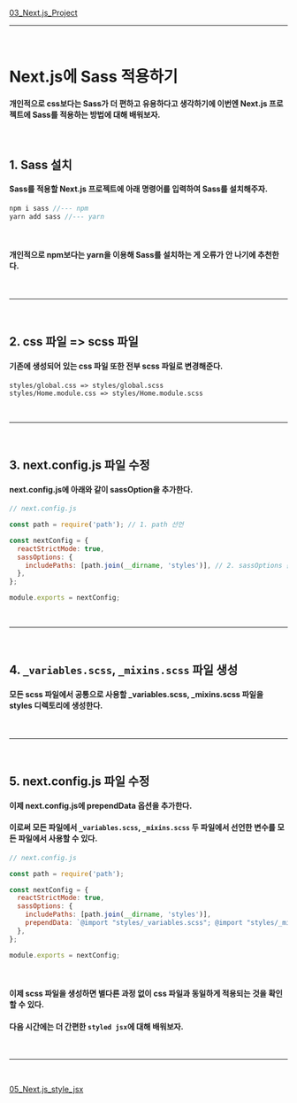 [03_Next.js_Project](./03_Next.js_Project.md)

---

<br>

# __Next.js에 Sass 적용하기__
#### 개인적으로 css보다는 Sass가 더 편하고 유용하다고 생각하기에 이번엔 Next.js 프로젝트에 Sass를 적용하는 방법에 대해 배워보자.

<br>

## __1. Sass 설치__
#### Sass를 적용할 Next.js 프로젝트에 아래 명령어를 입력하여 Sass를 설치해주자.
```js
npm i sass //--- npm
yarn add sass //--- yarn
```

<br>

#### 개인적으로 npm보다는 yarn을 이용해 Sass를 설치하는 게 오류가 안 나기에 추천한다.

<br>

---

<br>

## __2. css 파일 => scss 파일__
#### 기존에 생성되어 있는 css 파일 또한 전부 scss 파일로 변경해준다.
```terminal
styles/global.css => styles/global.scss
styles/Home.module.css => styles/Home.module.scss
```

<br>

---

<br>

## __3. next.config.js 파일 수정__
#### next.config.js에 아래와 같이 sassOption을 추가한다.
```js
// next.config.js

const path = require('path'); // 1. path 선언

const nextConfig = {
  reactStrictMode: true,
  sassOptions: {
    includePaths: [path.join(__dirname, 'styles')], // 2. sassOptions 옵션 추가
  },
};

module.exports = nextConfig;
```

<br>

---

<br>

## __4. `_variables.scss`, `_mixins.scss` 파일 생성__
#### 모든 scss 파일에서 공통으로 사용할 _variables.scss, _mixins.scss 파일을 styles 디렉토리에 생성한다.

<br>

---

<br>

## __5. next.config.js 파일 수정__
#### 이제 next.config.js에 prependData 옵션을 추가한다.
#### 이로써 모든 파일에서 `_variables.scss`, `_mixins.scss` 두 파일에서 선언한 변수를 모든 파일에서 사용할 수 있다.
```js
// next.config.js

const path = require('path'); 

const nextConfig = {
  reactStrictMode: true,
  sassOptions: {
    includePaths: [path.join(__dirname, 'styles')],
    prependData: `@import "styles/_variables.scss"; @import "styles/_mixins.scss";`, // prependData 옵션 추가
  },
};

module.exports = nextConfig;
```

<br>

#### 이제 scss 파일을 생성하면 별다른 과정 없이 css 파일과 동일하게 적용되는 것을 확인할 수 있다.
#### 다음 시간에는 더 간편한 `styled jsx`에 대해 배워보자.

<br>

---

<br>

[05_Next.js_style_jsx](./05_Next.js_style_jsx.md)